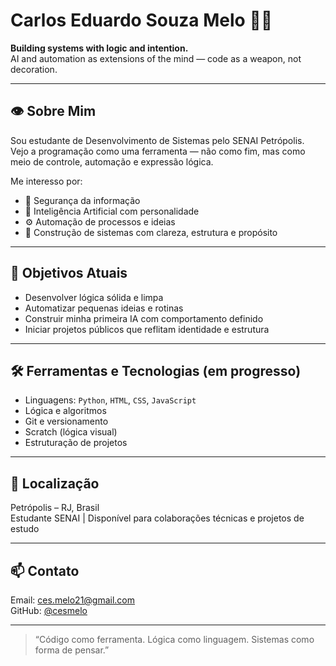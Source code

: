 # Carlos Eduardo Souza Melo 👨‍💻

**Building systems with logic and intention.**  
AI and automation as extensions of the mind — code as a weapon, not decoration.

---

## 👁 Sobre Mim

Sou estudante de Desenvolvimento de Sistemas pelo SENAI Petrópolis.  
Vejo a programação como uma ferramenta — não como fim, mas como meio de controle, automação e expressão lógica.

Me interesso por:
- 🔐 Segurança da informação
- 🤖 Inteligência Artificial com personalidade
- ⚙️ Automação de processos e ideias
- 🧠 Construção de sistemas com clareza, estrutura e propósito

---

## 🎯 Objetivos Atuais

- Desenvolver lógica sólida e limpa  
- Automatizar pequenas ideias e rotinas  
- Construir minha primeira IA com comportamento definido  
- Iniciar projetos públicos que reflitam identidade e estrutura

---

## 🛠️ Ferramentas e Tecnologias (em progresso)

- Linguagens: `Python`, `HTML`, `CSS`, `JavaScript`
- Lógica e algoritmos
- Git e versionamento
- Scratch (lógica visual)
- Estruturação de projetos

---

## 📍 Localização

Petrópolis – RJ, Brasil  
Estudante SENAI | Disponível para colaborações técnicas e projetos de estudo

---

## 📫 Contato

Email: ces.melo21@gmail.com  
GitHub: [@cesmelo](https://github.com/cesmelo)

---

> “Código como ferramenta. Lógica como linguagem. Sistemas como forma de pensar.”
